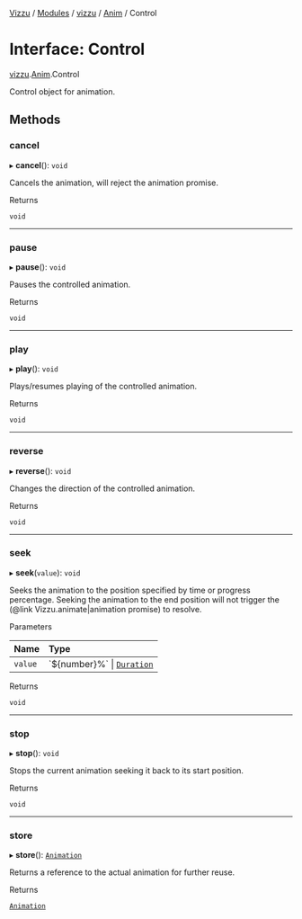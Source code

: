 [Vizzu](../README.md) / [Modules](../modules.md) / [vizzu](../modules/vizzu.md)
/ [Anim](../modules/vizzu.Anim.md) / Control

# Interface: Control

[vizzu](../modules/vizzu.md).[Anim](../modules/vizzu.Anim.md).Control

Control object for animation.

## Methods

### cancel

▸ **cancel**(): `void`

Cancels the animation, will reject the animation promise.

Returns

`void`

______________________________________________________________________

### pause

▸ **pause**(): `void`

Pauses the controlled animation.

Returns

`void`

______________________________________________________________________

### play

▸ **play**(): `void`

Plays/resumes playing of the controlled animation.

Returns

`void`

______________________________________________________________________

### reverse

▸ **reverse**(): `void`

Changes the direction of the controlled animation.

Returns

`void`

______________________________________________________________________

### seek

▸ **seek**(`value`): `void`

Seeks the animation to the position specified by time or progress percentage.
Seeking the animation to the end position will not trigger the (@link
Vizzu.animate|animation promise) to resolve.

Parameters

| Name    | Type                                                              |
| :------ | :---------------------------------------------------------------- |
| `value` | \`${number}%\` \| [`Duration`](../modules/vizzu.Anim.md#duration) |

Returns

`void`

______________________________________________________________________

### stop

▸ **stop**(): `void`

Stops the current animation seeking it back to its start position.

Returns

`void`

______________________________________________________________________

### store

▸ **store**(): [`Animation`](vizzu.Anim.Animation.md)

Returns a reference to the actual animation for further reuse.

Returns

[`Animation`](vizzu.Anim.Animation.md)
